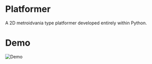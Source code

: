 # Platformer
A 2D metroidvania type platformer developed entirely within Python.

# Demo
![Demo](demo/demo.gif)
